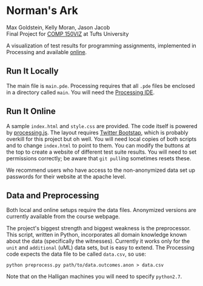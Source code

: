 Norman's Ark============Max Goldstein, Kelly Moran, Jason Jacob  Final Project for [COMP 150VIZ](http://www.cs.tufts.edu/comp/150VIZ/) at Tufts UniversityA visualization of test results for programming assignments, implemented inProcessing and available [online](http://www.eecs.tufts.edu/~mgolds07/nark/).Run It Locally--------------The main file is `main.pde`. Processing requires that all `.pde` files beenclosed in a directory called `main`. You will need the [ProcessingIDE](http://processing.org/download/).Run It Online-------------A sample `index.html` and `style.css` are provided. The code itself is poweredby [processing.js](http://processingjs.org/download/). The layout requires[Twitter Bootstap](http://twitter.github.io/bootstrap/), which is probablyoverkill for this project but oh well. You will need local copies of bothscripts and to change `index.html` to point to them. You can modify the buttonsat the top to create a website of different test suite results. You will needto set permissions correctly; be aware that `git pull`ing sometimes resetsthese.We recommend users who have access to the non-anonymized data set up passwordsfor their website at the apache level.Data and Preprocessing----------------------Both local and online setups require the data files. Anonymized versions are currently available from the course webpage.The project's biggest strength and biggest weakness is the preprocessor. Thisscript, written in Python, incorporates all domain knowledge known about thedata (specifically the witnesses). Currently it works only for the `unit` and`additional` (uML) data sets, but is easy to extend. The Processing codeexpects the data file to be called `data.csv`, so use:`python preprocess.py path/to/data.outcomes.anon > data.csv`Note that on the Halligan machines you will need to specify `python2.7`.